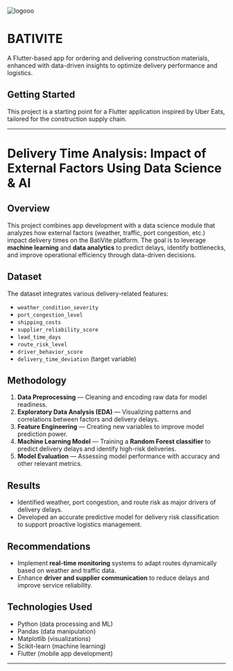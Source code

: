 
![logooo](https://github.com/user-attachments/assets/233e9f45-da28-4381-9661-cdfb30afcf20 )

# BATIVITE

A Flutter-based app for ordering and delivering construction materials, enhanced with data-driven insights to optimize delivery performance and logistics.

## Getting Started

This project is a starting point for a Flutter application inspired by Uber Eats, tailored for the construction supply chain.

---

# Delivery Time Analysis: Impact of External Factors Using Data Science & AI

## Overview  
This project combines app development with a data science module that analyzes how external factors (weather, traffic, port congestion, etc.) impact delivery times on the BatiVite platform. The goal is to leverage **machine learning** and **data analytics** to predict delays, identify bottlenecks, and improve operational efficiency through data-driven decisions.

## Dataset  
The dataset integrates various delivery-related features:  
- `weather_condition_severity`  
- `port_congestion_level`  
- `shipping_costs`  
- `supplier_reliability_score`  
- `lead_time_days`  
- `route_risk_level`  
- `driver_behavior_score`  
- `delivery_time_deviation` (target variable)  

## Methodology  
1. **Data Preprocessing** — Cleaning and encoding raw data for model readiness.  
2. **Exploratory Data Analysis (EDA)** — Visualizing patterns and correlations between factors and delivery delays.  
3. **Feature Engineering** — Creating new variables to improve model prediction power.  
4. **Machine Learning Model** — Training a **Random Forest classifier** to predict delivery delays and identify high-risk deliveries.  
5. **Model Evaluation** — Assessing model performance with accuracy and other relevant metrics.  

## Results  
- Identified weather, port congestion, and route risk as major drivers of delivery delays.  
- Developed an accurate predictive model for delivery risk classification to support proactive logistics management.

## Recommendations  
- Implement **real-time monitoring** systems to adapt routes dynamically based on weather and traffic data.  
- Enhance **driver and supplier communication** to reduce delays and improve service reliability.  

## Technologies Used  
- Python (data processing and ML)  
- Pandas (data manipulation)  
- Matplotlib (visualizations)  
- Scikit-learn (machine learning)  
- Flutter (mobile app development)  

---


